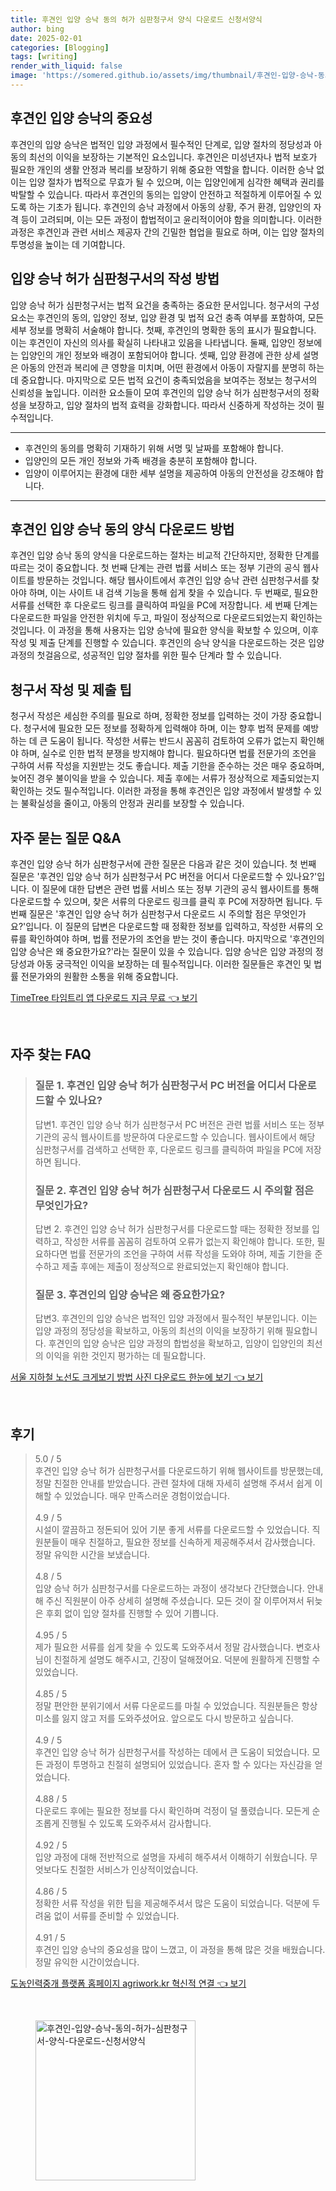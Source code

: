 ```yaml
---
title: 후견인 입양 승낙 동의 허가 심판청구서 양식 다운로드 신청서양식
author: bing
date: 2025-02-01
categories: [Blogging]
tags: [writing]
render_with_liquid: false
image: 'https://somered.github.io/assets/img/thumbnail/후견인-입양-승낙-동의-허가-심판청구서-양식-다운로드-신청서양식.webp'
---
```



<h2 id='후견인 입양 승낙의 중요성'>후견인 입양 승낙의 중요성</h2>

<p>후견인의 입양 승낙은 법적인 입양 과정에서 필수적인 단계로, 입양 절차의 정당성과 아동의 최선의 이익을 보장하는 기본적인 요소입니다. 후견인은 미성년자나 법적 보호가 필요한 개인의 생활 안정과 복리를 보장하기 위해 중요한 역할을 합니다. 이러한 승낙 없이는 입양 절차가 법적으로 무효가 될 수 있으며, 이는 입양인에게 심각한 혜택과 권리를 박탈할 수 있습니다. 따라서 후견인의 동의는 입양이 안전하고 적절하게 이루어질 수 있도록 하는 기초가 됩니다. 후견인의 승낙 과정에서 아동의 상황, 주거 환경, 입양인의 자격 등이 고려되며, 이는 모든 과정이 합법적이고 윤리적이어야 함을 의미합니다. 이러한 과정은 후견인과 관련 서비스 제공자 간의 긴밀한 협업을 필요로 하며, 이는 입양 절차의 투명성을 높이는 데 기여합니다.</p>

<h2 id='입양 승낙 허가 심판청구서의 작성 방법'>입양 승낙 허가 심판청구서의 작성 방법</h2>

<p>입양 승낙 허가 심판청구서는 법적 요건을 충족하는 중요한 문서입니다. 청구서의 구성 요소는 후견인의 동의, 입양인 정보, 입양 환경 및 법적 요건 충족 여부를 포함하여, 모든 세부 정보를 명확히 서술해야 합니다. 첫째, 후견인의 명확한 동의 표시가 필요합니다. 이는 후견인이 자신의 의사를 확실히 나타내고 있음을 나타냅니다. 둘째, 입양인 정보에는 입양인의 개인 정보와 배경이 포함되어야 합니다. 셋째, 입양 환경에 관한 상세 설명은 아동의 안전과 복리에 큰 영향을 미치며, 어떤 환경에서 아동이 자랄지를 분명히 하는 데 중요합니다. 마지막으로 모든 법적 요건이 충족되었음을 보여주는 정보는 청구서의 신뢰성을 높입니다. 이러한 요소들이 모여 후견인의 입양 승낙 허가 심판청구서의 정확성을 보장하고, 입양 절차의 법적 효력을 강화합니다. 따라서 신중하게 작성하는 것이 필수적입니다.</p>

<hr />

<ul>
    <li>후견인의 동의를 명확히 기재하기 위해 서명 및 날짜를 포함해야 합니다.</li>
    <li>입양인의 모든 개인 정보와 가족 배경을 충분히 포함해야 합니다.</li>
    <li>입양이 이루어지는 환경에 대한 세부 설명을 제공하여 아동의 안전성을 강조해야 합니다.</li>
</ul>

<hr />

<h2 id='후견인 입양 승낙 동의 양식 다운로드 방법'>후견인 입양 승낙 동의 양식 다운로드 방법</h2>

<p>후견인 입양 승낙 동의 양식을 다운로드하는 절차는 비교적 간단하지만, 정확한 단계를 따르는 것이 중요합니다. 첫 번째 단계는 관련 법률 서비스 또는 정부 기관의 공식 웹사이트를 방문하는 것입니다. 해당 웹사이트에서 후견인 입양 승낙 관련 심판청구서를 찾아야 하며, 이는 사이트 내 검색 기능을 통해 쉽게 찾을 수 있습니다. 두 번째로, 필요한 서류를 선택한 후 다운로드 링크를 클릭하여 파일을 PC에 저장합니다. 세 번째 단계는 다운로드한 파일을 안전한 위치에 두고, 파일이 정상적으로 다운로드되었는지 확인하는 것입니다. 이 과정을 통해 사용자는 입양 승낙에 필요한 양식을 확보할 수 있으며, 이후 작성 및 제출 단계를 진행할 수 있습니다. 후견인의 승낙 양식을 다운로드하는 것은 입양 과정의 첫걸음으로, 성공적인 입양 절차를 위한 필수 단계라 할 수 있습니다.</p>

<h2 id='청구서 작성 및 제출 팁'>청구서 작성 및 제출 팁</h2>

<p>청구서 작성은 세심한 주의를 필요로 하며, 정확한 정보를 입력하는 것이 가장 중요합니다. 청구서에 필요한 모든 정보를 정확하게 입력해야 하며, 이는 향후 법적 문제를 예방하는 데 큰 도움이 됩니다. 작성한 서류는 반드시 꼼꼼히 검토하여 오류가 없는지 확인해야 하며, 실수로 인한 법적 분쟁을 방지해야 합니다. 필요하다면 법률 전문가의 조언을 구하여 서류 작성을 지원받는 것도 좋습니다. 제출 기한을 준수하는 것은 매우 중요하며, 늦어진 경우 불이익을 받을 수 있습니다. 제출 후에는 서류가 정상적으로 제출되었는지 확인하는 것도 필수적입니다. 이러한 과정을 통해 후견인은 입양 과정에서 발생할 수 있는 불확실성을 줄이고, 아동의 안정과 권리를 보장할 수 있습니다.</p>

<h2 id='자주 묻는 질문 Q&A'>자주 묻는 질문 Q&A</h2>

<p>후견인 입양 승낙 허가 심판청구서에 관한 질문은 다음과 같은 것이 있습니다. 첫 번째 질문은 '후견인 입양 승낙 허가 심판청구서 PC 버전을 어디서 다운로드할 수 있나요?'입니다. 이 질문에 대한 답변은 관련 법률 서비스 또는 정부 기관의 공식 웹사이트를 통해 다운로드할 수 있으며, 찾은 서류의 다운로드 링크를 클릭 후 PC에 저장하면 됩니다. 두 번째 질문은 '후견인 입양 승낙 허가 심판청구서 다운로드 시 주의할 점은 무엇인가요?'입니다. 이 질문의 답변은 다운로드할 때 정확한 정보를 입력하고, 작성한 서류의 오류를 확인하여야 하며, 법률 전문가의 조언을 받는 것이 좋습니다. 마지막으로 '후견인의 입양 승낙은 왜 중요한가요?'라는 질문이 있을 수 있습니다. 입양 승낙은 입양 과정의 정당성과 아동 궁극적인 이익을 보장하는 데 필수적입니다. 이러한 질문들은 후견인 및 법률 전문가와의 원활한 소통을 위해 중요합니다.</p>


<p><a class="click-button" title="TimeTree 타임트리 앱 다운로드 지금 무료" href="https://somered.github.io/posts/TimeTree-%ED%83%80%EC%9E%84%ED%8A%B8%EB%A6%AC-%EC%95%B1-%EB%8B%A4%EC%9A%B4%EB%A1%9C%EB%93%9C-%EC%A7%80%EA%B8%88-%EB%AC%B4%EB%A3%8C/" rel="dofollow">TimeTree 타임트리 앱 다운로드 지금 무료 👈 보기</a></p><br>
<h2 id='자주_찾는_FAQ'>자주 찾는 FAQ</h2>
<div itemscope="" itemtype="https://schema.org/FAQPage">
<blockquote>
<div itemscope="" itemprop="mainEntity" itemtype="https://schema.org/Question">
<h3 itemprop="name">질문 1. 후견인 입양 승낙 허가 심판청구서 PC 버전을 어디서 다운로드할 수 있나요?</h3>
<div itemscope="" itemprop="acceptedAnswer" itemtype="https://schema.org/Answer">
<span itemprop="text">
<p>답변1. 후견인 입양 승낙 허가 심판청구서 PC 버전은 관련 법률 서비스 또는 정부 기관의 공식 웹사이트를 방문하여 다운로드할 수 있습니다. 웹사이트에서 해당 심판청구서를 검색하고 선택한 후, 다운로드 링크를 클릭하여 파일을 PC에 저장하면 됩니다.</p>
</span>
</div>
</div>
<div itemscope="" itemprop="mainEntity" itemtype="https://schema.org/Question">
<h3 itemprop="name">질문 2. 후견인 입양 승낙 허가 심판청구서 다운로드 시 주의할 점은 무엇인가요?</h3>
<div itemscope="" itemprop="acceptedAnswer" itemtype="https://schema.org/Answer">
<span itemprop="text">
<p>답변 2. 후견인 입양 승낙 허가 심판청구서를 다운로드할 때는 정확한 정보를 입력하고, 작성한 서류를 꼼꼼히 검토하여 오류가 없는지 확인해야 합니다. 또한, 필요하다면 법률 전문가의 조언을 구하여 서류 작성을 도와야 하며, 제출 기한을 준수하고 제출 후에는 제출이 정상적으로 완료되었는지 확인해야 합니다.</p>
</span>
</div>
</div>
<div itemscope="" itemprop="mainEntity" itemtype="https://schema.org/Question">
<h3 itemprop="name">질문 3. 후견인의 입양 승낙은 왜 중요한가요?</h3>
<div itemscope="" itemprop="acceptedAnswer" itemtype="https://schema.org/Answer">
<span itemprop="text">
<p>답변3. 후견인의 입양 승낙은 법적인 입양 과정에서 필수적인 부분입니다. 이는 입양 과정의 정당성을 확보하고, 아동의 최선의 이익을 보장하기 위해 필요합니다. 후견인의 입양 승낙은 입양 과정의 합법성을 확보하고, 입양이 입양인의 최선의 이익을 위한 것인지 평가하는 데 필요합니다.</p>
</span>
</div>
</div>
</blockquote>
</div>
<p><a class="click-button" title="서울 지하철 노선도 크게보기 방법 사진 다운로드 한눈에 보기" href="https://somered.github.io/posts/%EC%84%9C%EC%9A%B8-%EC%A7%80%ED%95%98%EC%B2%A0-%EB%85%B8%EC%84%A0%EB%8F%84-%ED%81%AC%EA%B2%8C%EB%B3%B4%EA%B8%B0-%EB%B0%A9%EB%B2%95-%EC%82%AC%EC%A7%84-%EB%8B%A4%EC%9A%B4%EB%A1%9C%EB%93%9C-%ED%95%9C%EB%88%88%EC%97%90-%EB%B3%B4%EA%B8%B0/" rel="dofollow">서울 지하철 노선도 크게보기 방법 사진 다운로드 한눈에 보기 👈 보기</a></p><br>
<h2 id='후기'>후기</h2>
<div itemscope itemtype="https://schema.org/Product">
  <blockquote>
  <div itemprop="review" itemscope itemtype="https://schema.org/Review">
      <div itemprop="reviewRating" itemscope itemtype="https://schema.org/Rating"> <span itemprop="ratingValue">5.0</span> / <span itemprop="bestRating">5</span> </div>
      <span itemprop="reviewBody">후견인 입양 승낙 허가 심판청구서를 다운로드하기 위해 웹사이트를 방문했는데, 정말 친절한 안내를 받았습니다. 관련 절차에 대해 자세히 설명해 주셔서 쉽게 이해할 수 있었습니다. 매우 만족스러운 경험이었습니다.</span>
  </div>
  <br>
  <div itemprop="review" itemscope itemtype="https://schema.org/Review">
      <div itemprop="reviewRating" itemscope itemtype="https://schema.org/Rating"> <span itemprop="ratingValue">4.9</span> / <span itemprop="bestRating">5</span> </div>
      <span itemprop="reviewBody">시설이 깔끔하고 정돈되어 있어 기분 좋게 서류를 다운로드할 수 있었습니다. 직원분들이 매우 친절하고, 필요한 정보를 신속하게 제공해주셔서 감사했습니다. 정말 유익한 시간을 보냈습니다.</span>
  </div>
  <br>
  <div itemprop="review" itemscope itemtype="https://schema.org/Review">
      <div itemprop="reviewRating" itemscope itemtype="https://schema.org/Rating"> <span itemprop="ratingValue">4.8</span> / <span itemprop="bestRating">5</span> </div>
      <span itemprop="reviewBody">입양 승낙 허가 심판청구서를 다운로드하는 과정이 생각보다 간단했습니다. 안내해 주신 직원분이 아주 상세히 설명해 주셨습니다. 모든 것이 잘 이루어져서 뒤늦은 후회 없이 입양 절차를 진행할 수 있어 기쁩니다.</span>
  </div>
  <br>
  <div itemprop="review" itemscope itemtype="https://schema.org/Review">
      <div itemprop="reviewRating" itemscope itemtype="https://schema.org/Rating"> <span itemprop="ratingValue">4.95</span> / <span itemprop="bestRating">5</span> </div>
      <span itemprop="reviewBody">제가 필요한 서류를 쉽게 찾을 수 있도록 도와주셔서 정말 감사했습니다. 변호사님이 친절하게 설명도 해주시고, 긴장이 덜해졌어요. 덕분에 원활하게 진행할 수 있었습니다.</span>
  </div>
  <br>
  <div itemprop="review" itemscope itemtype="https://schema.org/Review">
      <div itemprop="reviewRating" itemscope itemtype="https://schema.org/Rating"> <span itemprop="ratingValue">4.85</span> / <span itemprop="bestRating">5</span> </div>
      <span itemprop="reviewBody">정말 편안한 분위기에서 서류 다운로드를 마칠 수 있었습니다. 직원분들은 항상 미소를 잃지 않고 저를 도와주셨어요. 앞으로도 다시 방문하고 싶습니다.</span>
  </div>
  <br>
  <div itemprop="review" itemscope itemtype="https://schema.org/Review">
      <div itemprop="reviewRating" itemscope itemtype="https://schema.org/Rating"> <span itemprop="ratingValue">4.9</span> / <span itemprop="bestRating">5</span> </div>
      <span itemprop="reviewBody">후견인 입양 승낙 허가 심판청구서를 작성하는 데에서 큰 도움이 되었습니다. 모든 과정이 투명하고 친절히 설명되어 있었습니다. 혼자 할 수 있다는 자신감을 얻었습니다.</span>
  </div>
  <br>
  <div itemprop="review" itemscope itemtype="https://schema.org/Review">
      <div itemprop="reviewRating" itemscope itemtype="https://schema.org/Rating"> <span itemprop="ratingValue">4.88</span> / <span itemprop="bestRating">5</span> </div>
      <span itemprop="reviewBody">다운로드 후에는 필요한 정보를 다시 확인하며 걱정이 덜 풀렸습니다. 모든게 순조롭게 진행될 수 있도록 도와주셔서 감사합니다.</span>
  </div>
  <br>
  <div itemprop="review" itemscope itemtype="https://schema.org/Review">
      <div itemprop="reviewRating" itemscope itemtype="https://schema.org/Rating"> <span itemprop="ratingValue">4.92</span> / <span itemprop="bestRating">5</span> </div>
      <span itemprop="reviewBody">입양 과정에 대해 전반적으로 설명을 자세히 해주셔서 이해하기 쉬웠습니다. 무엇보다도 친절한 서비스가 인상적이었습니다.</span>
  </div>
  <br>
  <div itemprop="review" itemscope itemtype="https://schema.org/Review">
      <div itemprop="reviewRating" itemscope itemtype="https://schema.org/Rating"> <span itemprop="ratingValue">4.86</span> / <span itemprop="bestRating">5</span> </div>
      <span itemprop="reviewBody">정확한 서류 작성을 위한 팁을 제공해주셔서 많은 도움이 되었습니다. 덕분에 두려움 없이 서류를 준비할 수 있었습니다.</span>
  </div>
  <br>
  <div itemprop="review" itemscope itemtype="https://schema.org/Review">
      <div itemprop="reviewRating" itemscope itemtype="https://schema.org/Rating"> <span itemprop="ratingValue">4.91</span> / <span itemprop="bestRating">5</span> </div>
      <span itemprop="reviewBody">후견인 입양 승낙의 중요성을 많이 느꼈고, 이 과정을 통해 많은 것을 배웠습니다. 정말 유익한 시간이었습니다.</span>
  </div>
  </blockquote>
</div>
<p><a class="click-button" title="도농인력중개 플랫폼 홈페이지 agriwork.kr 혁신적 연결" href="https://somered.github.io/posts/%EB%8F%84%EB%86%8D%EC%9D%B8%EB%A0%A5%EC%A4%91%EA%B0%9C-%ED%94%8C%EB%9E%AB%ED%8F%BC-%ED%99%88%ED%8E%98%EC%9D%B4%EC%A7%80-agriwork.kr-%ED%98%81%EC%8B%A0%EC%A0%81-%EC%97%B0%EA%B2%B0/" rel="dofollow">도농인력중개 플랫폼 홈페이지 agriwork.kr 혁신적 연결 👈 보기</a></p><br>
<figure class="image"><img src="https://somered.github.io/assets/img/thumbnail/후견인-입양-승낙-동의-허가-심판청구서-양식-다운로드-신청서양식.webp" alt="후견인-입양-승낙-동의-허가-심판청구서-양식-다운로드-신청서양식" width="256" height="256"></figure>